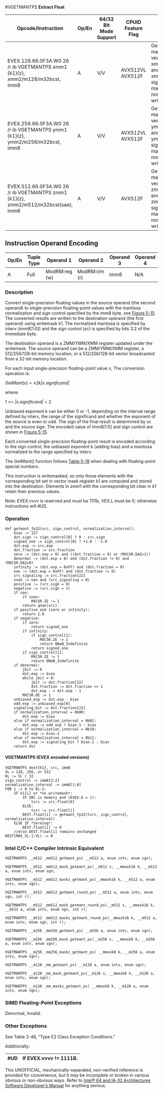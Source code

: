 #VGETMANTPS
**Extract Float**

| Opcode/Instruction                                                                 | Op/En | 64/32 Bit Mode Support | CPUID Feature Flag | Description                                                                                                                                                                   |
| ---------------------------------------------------------------------------------- | ----- | ---------------------- | ------------------ | ----------------------------------------------------------------------------------------------------------------------------------------------------------------------------- |
| EVEX.128.66.0F3A.W0 26 /r ib VGETMANTPS xmm1 {k1}{z}, xmm2/m128/m32bcst, imm8      | A     | V/V                    | AVX512VL AVX512F   | Get normalized mantissa from float32 vector xmm2/m128/m32bcst and store the result in xmm1, using imm8 for sign control and mantissa interval normalization, under writemask. |
| EVEX.256.66.0F3A.W0 26 /r ib VGETMANTPS ymm1 {k1}{z}, ymm2/m256/m32bcst, imm8      | A     | V/V                    | AVX512VL AVX512F   | Get normalized mantissa from float32 vector ymm2/m256/m32bcst and store the result in ymm1, using imm8 for sign control and mantissa interval normalization, under writemask. |
| EVEX.512.66.0F3A.W0 26 /r ib VGETMANTPS zmm1 {k1}{z}, zmm2/m512/m32bcst{sae}, imm8 | A     | V/V                    | AVX512F            | Get normalized mantissa from float32 vector zmm2/m512/m32bcst and store the result in zmm1, using imm8 for sign control and mantissa interval normalization, under writemask. |

## Instruction Operand Encoding

| Op/En | Tuple Type | Operand 1     | Operand 2     | Operand 3 | Operand 4 |
| ----- | ---------- | ------------- | ------------- | --------- | --------- |
| A     | Full       | ModRM:reg (w) | ModRM:r/m (r) | imm8      | N/A       |

### Description

Convert single-precision floating values in the source operand (the second operand) to single-precision floating-point values with the mantissa normalization and sign control specified by the imm8 byte, see [Figure 5-15](/x86/vgetmantpd#fig-5-15). The converted results are written to the destination operand (the first operand) using writemask k1. The normalized mantissa is specified by interv (imm8[1:0]) and the sign control (sc) is specified by bits 3:2 of the immediate byte.

The destination operand is a ZMM/YMM/XMM register updated under the writemask. The source operand can be a ZMM/YMM/XMM register, a 512/256/128-bit memory location, or a 512/256/128-bit vector broadcasted from a 32-bit memory location.

For each input single-precision floating-point value x, The conversion operation is:

_GetMant_(_x_) = *±*2*k|x.significand|*

where:

1 _<_= _|x.significand| <_ 2

Unbiased exponent k can be either 0 or -1, depending on the interval range defined by interv, the range of the significand and whether the exponent of the source is even or odd. The sign of the final result is determined by sc and the source sign. The encoded value of imm8[1:0] and sign control are shown in [Figure 5-15](/x86/vgetmantpd#fig-5-15).

Each converted single-precision floating-point result is encoded according to the sign control, the unbiased exponent k (adding bias) and a mantissa normalized to the range specified by interv.

The GetMant() function follows [Table 5-18](/x86/vgetmantpd#tbl-5-18) when dealing with floating-point special numbers.

This instruction is writemasked, so only those elements with the corresponding bit set in vector mask register k1 are computed and stored into the destination. Elements in zmm1 with the corresponding bit clear in k1 retain their previous values.

Note: EVEX.vvvv is reserved and must be 1111b, VEX.L must be 0; otherwise instructions will #​​​UD.

### Operation

```
def getmant_fp32(src, sign_control, normalization_interval):
    bias := 127
    dst.sign := sign_control[0] ? 0 : src.sign
    signed_one := sign_control[0] ? +1.0 : -1.0
    dst.exp := src.exp
    dst.fraction := src.fraction
    zero := (dst.exp = 0) and ((dst.fraction = 0) or (MXCSR.DAZ=1))
    denormal := (dst.exp = 0) and (dst.fraction != 0) and (MXCSR.DAZ=0)
    infinity := (dst.exp = 0xFF) and (dst.fraction = 0)
    nan := (dst.exp = 0xFF) and (dst.fraction != 0)
    src_signaling := src.fraction[22]
    snan := nan and (src_signaling = 0)
    positive := (src.sign = 0)
    negative := (src.sign = 1)
    if nan:
        if snan:
            MXCSR.IE := 1
        return qnan(src)
    if positive and (zero or infinity):
        return 1.0
    if negative:
        if zero:
            return signed_one
        if infinity:
            if sign_control[1]:
                MXCSR.IE := 1
                return QNaN_Indefinite
            return signed_one
        if sign_control[1]:
            MXCSR.IE := 1
            return QNaN_Indefinite
    if denormal:
        jbit := 0
        dst.exp := bias
        while jbit = 0:
            jbit := dst.fraction[22]
            dst.fraction := dst.fraction << 1
            dst.exp : = dst.exp - 1
        MXCSR.DE := 1
    unbiased_exp := dst.exp - bias
    odd_exp := unbiased_exp[0]
    signaling_bit := dst.fraction[22]
    if normalization_interval = 0b00:
        dst.exp := bias
    else if normalization_interval = 0b01:
        dst.exp := odd_exp ? bias-1 : bias
    else if normalization_interval = 0b10:
        dst.exp := bias-1
    else if normalization_interval = 0b11:
        dst.exp := signaling_bit ? bias-1 : bias
    return dst

```

#### VGETMANTPS (EVEX encoded versions)

```
VGETMANTPS dest{k1}, src, imm8
VL = 128, 256, or 512
KL := VL / 32
sign_control := imm8[3:2]
normalization_interval := imm8[1:0]
FOR i := 0 to KL-1:
    IF k1[i] or *no writemask*:
        IF SRC is memory and (EVEX.b = 1):
            tsrc := src.float[0]
        ELSE:
            tsrc := src.float[i]
        DEST.float[i] := getmant_fp32(tsrc, sign_control, normalization_interval)
    ELSE IF *zeroing*:
        DEST.float[i] := 0
    //else DEST.float[i] remains unchanged
DEST[MAX_VL-1:VL] := 0

```

### Intel C/C++ Compiler Intrinsic Equivalent

```
VGETMANTPS __m512 _mm512_getmant_ps( __m512 a, enum intv, enum sgn);

```

```
VGETMANTPS __m512 _mm512_mask_getmant_ps(__m512 s, __mmask16 k, __m512 a, enum intv, enum sgn;

```

```
VGETMANTPS __m512 _mm512_maskz_getmant_ps(__mmask16 k, __m512 a, enum intv, enum sgn);

```

```
VGETMANTPS __m512 _mm512_getmant_round_ps( __m512 a, enum intv, enum sgn, int r);

```

```
VGETMANTPS __m512 _mm512_mask_getmant_round_ps(__m512 s, __mmask16 k, __m512 a, enum intv, enum sgn, int r);

```

```
VGETMANTPS __m512 _mm512_maskz_getmant_round_ps(__mmask16 k, __m512 a, enum intv, enum sgn, int r);

```

```
VGETMANTPS __m256 _mm256_getmant_ps( __m256 a, enum intv, enum sgn);

```

```
VGETMANTPS __m256 _mm256_mask_getmant_ps(__m256 s, __mmask8 k, __m256 a, enum intv, enum sgn);

```

```
VGETMANTPS __m256 _mm256_maskz_getmant_ps( __mmask8 k, __m256 a, enum intv, enum sgn);

```

```
VGETMANTPS __m128 _mm_getmant_ps( __m128 a, enum intv, enum sgn);

```

```
VGETMANTPS __m128 _mm_mask_getmant_ps(__m128 s, __mmask8 k, __m128 a, enum intv, enum sgn);

```

```
VGETMANTPS __m128 _mm_maskz_getmant_ps( __mmask8 k, __m128 a, enum intv, enum sgn);

```

### SIMD Floating-Point Exceptions

Denormal, Invalid.

### Other Exceptions

See Table 2-46, “Type E2 Class Exception Conditions.”

Additionally:

| #​​​UD | If EVEX.vvvv != 1111B. |
| ------ | ---------------------- |

This UNOFFICIAL, mechanically-separated, non-verified reference is provided for convenience, but it may be
incomplete or broken in various obvious or non-obvious
ways. Refer to [Intel® 64 and IA-32 Architectures Software Developer’s Manual](https://software.intel.com/en-us/download/intel-64-and-ia-32-architectures-sdm-combined-volumes-1-2a-2b-2c-2d-3a-3b-3c-3d-and-4) for anything serious.

